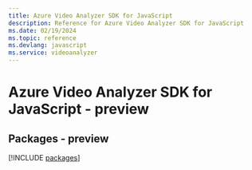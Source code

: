 ```yaml
---
title: Azure Video Analyzer SDK for JavaScript
description: Reference for Azure Video Analyzer SDK for JavaScript
ms.date: 02/19/2024
ms.topic: reference
ms.devlang: javascript
ms.service: videoanalyzer
---
```

# Azure Video Analyzer SDK for JavaScript - preview
## Packages - preview
[!INCLUDE [packages](video-analyzer-index.md)]